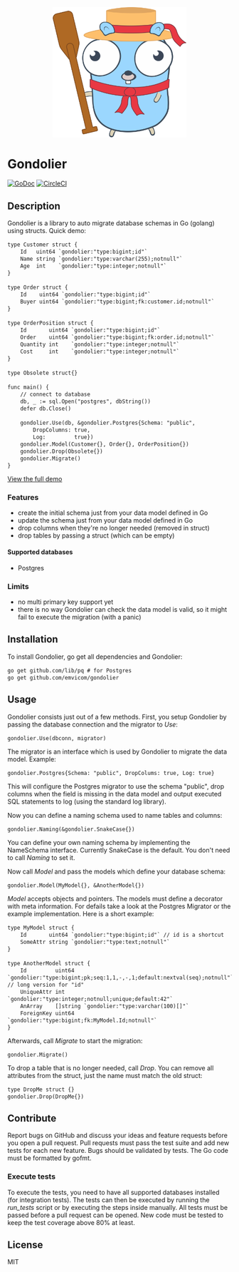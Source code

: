 <p align="center">
    <img src="gondoliergopher.svg" width="300px" />
</p>

# Gondolier

[![GoDoc](https://godoc.org/github.com/emvicom/gondolier?status.svg)](https://godoc.org/github.com/emvicom/gondolier)
[![CircleCI](https://circleci.com/gh/emvicom/gondolier.svg?style=svg)](https://circleci.com/gh/emvicom/gondolier)

## Description

Gondolier is a library to auto migrate database schemas in Go (golang) using structs. Quick demo:

```
type Customer struct {
    Id   uint64 `gondolier:"type:bigint;id"`
    Name string `gondolier:"type:varchar(255);notnull"`
    Age  int    `gondolier:"type:integer;notnull"`
}

type Order struct {
    Id    uint64 `gondolier:"type:bigint;id"`
    Buyer uint64 `gondolier:"type:bigint;fk:customer.id;notnull"`
}

type OrderPosition struct {
    Id       uint64 `gondolier:"type:bigint;id"`
    Order    uint64 `gondolier:"type:bigint;fk:order.id;notnull"`
    Quantity int    `gondolier:"type:integer;notnull"`
    Cost     int    `gondolier:"type:integer;notnull"`
}

type Obsolete struct{}

func main() {
    // connect to database
    db, _ := sql.Open("postgres", dbString())
    defer db.Close()

    gondolier.Use(db, &gondolier.Postgres{Schema: "public",
        DropColumns: true,
        Log:         true})
    gondolier.Model(Customer{}, Order{}, OrderPosition{})
    gondolier.Drop(Obsolete{})
    gondolier.Migrate()
}
```

[View the full demo](https://github.com/emvicom/gondolier-example)

### Features

* create the initial schema just from your data model defined in Go
* update the schema just from your data model defined in Go
* drop columns when they're no longer needed (removed in struct)
* drop tables by passing a struct (which can be empty)

#### Supported databases

* Postgres

### Limits

* no multi primary key support yet
* there is no way Gondolier can check the data model is valid, so it might fail to execute the migration (with a panic)

## Installation

To install Gondolier, go get all dependencies and Gondolier:

```
go get github.com/lib/pq # for Postgres
go get github.com/emvicom/gondolier
```

## Usage

Gondolier consists just out of a few methods. First, you setup Gondolier by passing the database connection and the migrator to *Use*:

```
gondolier.Use(dbconn, migrator)
```

The migrator is an interface which is used by Gondolier to migrate the data model. Example:

```
gondolier.Postgres{Schema: "public", DropColums: true, Log: true}
```

This will configure the Postgres migrator to use the schema "public", drop columns when the field is missing in the data model and output executed SQL statements to log (using the standard log library).

Now you can define a naming schema used to name tables and columns:

```
gondolier.Naming(&gondolier.SnakeCase{})
```

You can define your own naming schema by implementing the NameSchema interface. Currently SnakeCase is the default. You don't need to call *Naming* to set it.

Now call *Model* and pass the models which define your database schema:

```
gondolier.Model(MyModel{}, &AnotherModel{})
```

*Model* accepts objects and pointers. The models must define a decorator with meta information. For defails take a look at the Postgres Migrator or the example implementation. Here is a short example:

```
type MyModel struct {
    Id       uint64 `gondolier:"type:bigint;id"` // id is a shortcut
    SomeAttr string `gondolier:"type:text;notnull"`
}

type AnotherModel struct {
    Id         uint64   `gondolier:"type:bigint;pk;seq:1,1,-,-,1;default:nextval(seq);notnull"` // long version for "id"
    UniqueAttr int      `gondolier:"type:integer;notnull;unique;default:42"`
    AnArray    []string `gondolier:"type:varchar(100)[]"`
    ForeignKey uint64   `gondolier:"type:bigint;fk:MyModel.Id;notnull"`
}
```

Afterwards, call *Migrate* to start the migration:

```
gondolier.Migrate()
```

To drop a table that is no longer needed, call *Drop*. You can remove all attributes from the struct, just the name must match the old struct:

```
type DropMe struct {}
gondolier.Drop(DropMe{})
```

## Contribute

Report bugs on GitHub and discuss your ideas and feature requests before you open a pull request. Pull requests must pass the test suite and add new tests for each new feature. Bugs should be validated by tests. The Go code must be formatted by gofmt.

### Execute tests

To execute the tests, you need to have all supported databases installed (for integration tests). The tests can then be executed by running the *run_tests* script or by executing the steps inside manually. All tests must be passed before a pull request can be opened. New code must be tested to keep the test coverage above 80% at least.

## License

MIT
